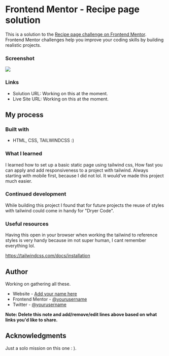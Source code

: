 # Frontend Mentor - Recipe page solution

This is a solution to the [Recipe page challenge on Frontend Mentor](https://www.frontendmentor.io/challenges/recipe-page-KiTsR8QQKm). Frontend Mentor challenges help you improve your coding skills by building realistic projects. 

### Screenshot

![](./screenshot.jpg)


### Links

- Solution URL: Working on this at the moment.
- Live Site URL: Working on this at the moment.
## My process

### Built with

- HTML, CSS, TAILWINDCSS :)

### What I learned

I learned how to set up a basic static page using tailwind css, How fast you can apply and add responsiveness to a project with tailwind. 
Always starting with mobile first, because I did not lol. It would've made this project much easier.

### Continued development

While building this project I found that for future projects the reuse of styles with tailwind could come in handy for "Dryer Code".

### Useful resources

Having this open in your browser when working the tailwind to reference styles is very handy because im not super human, I cant remember everything lol.

https://tailwindcss.com/docs/installation

## Author

Working on gathering all these. 

- Website - [Add your name here](https://www.your-site.com)
- Frontend Mentor - [@yourusername](https://www.frontendmentor.io/profile/yourusername)
- Twitter - [@yourusername](https://www.twitter.com/yourusername)

**Note: Delete this note and add/remove/edit lines above based on what links you'd like to share.**

## Acknowledgments

Just a solo mission on this one : ). 
